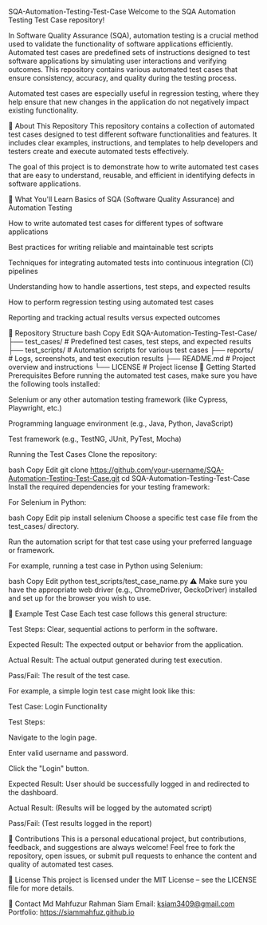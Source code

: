 SQA-Automation-Testing-Test-Case
Welcome to the SQA Automation Testing Test Case repository!

In Software Quality Assurance (SQA), automation testing is a crucial method used to validate the functionality of software applications efficiently. Automated test cases are predefined sets of instructions designed to test software applications by simulating user interactions and verifying outcomes. This repository contains various automated test cases that ensure consistency, accuracy, and quality during the testing process.

Automated test cases are especially useful in regression testing, where they help ensure that new changes in the application do not negatively impact existing functionality.

📌 About This Repository
This repository contains a collection of automated test cases designed to test different software functionalities and features. It includes clear examples, instructions, and templates to help developers and testers create and execute automated tests effectively.

The goal of this project is to demonstrate how to write automated test cases that are easy to understand, reusable, and efficient in identifying defects in software applications.

🧠 What You'll Learn
Basics of SQA (Software Quality Assurance) and Automation Testing

How to write automated test cases for different types of software applications

Best practices for writing reliable and maintainable test scripts

Techniques for integrating automated tests into continuous integration (CI) pipelines

Understanding how to handle assertions, test steps, and expected results

How to perform regression testing using automated test cases

Reporting and tracking actual results versus expected outcomes

📂 Repository Structure
bash
Copy
Edit
SQA-Automation-Testing-Test-Case/
├── test_cases/             # Predefined test cases, test steps, and expected results
├── test_scripts/           # Automation scripts for various test cases
├── reports/                # Logs, screenshots, and test execution results
├── README.md               # Project overview and instructions
└── LICENSE                 # Project license
🚀 Getting Started
Prerequisites
Before running the automated test cases, make sure you have the following tools installed:

Selenium or any other automation testing framework (like Cypress, Playwright, etc.)

Programming language environment (e.g., Java, Python, JavaScript)

Test framework (e.g., TestNG, JUnit, PyTest, Mocha)

Running the Test Cases
Clone the repository:

bash
Copy
Edit
git clone https://github.com/your-username/SQA-Automation-Testing-Test-Case.git
cd SQA-Automation-Testing-Test-Case
Install the required dependencies for your testing framework:

For Selenium in Python:

bash
Copy
Edit
pip install selenium
Choose a specific test case file from the test_cases/ directory.

Run the automation script for that test case using your preferred language or framework.

For example, running a test case in Python using Selenium:

bash
Copy
Edit
python test_scripts/test_case_name.py
⚠️ Make sure you have the appropriate web driver (e.g., ChromeDriver, GeckoDriver) installed and set up for the browser you wish to use.

📄 Example Test Case
Each test case follows this general structure:

Test Steps: Clear, sequential actions to perform in the software.

Expected Result: The expected output or behavior from the application.

Actual Result: The actual output generated during test execution.

Pass/Fail: The result of the test case.

For example, a simple login test case might look like this:

Test Case: Login Functionality

Test Steps:

Navigate to the login page.

Enter valid username and password.

Click the "Login" button.

Expected Result:
User should be successfully logged in and redirected to the dashboard.

Actual Result:
(Results will be logged by the automated script)

Pass/Fail:
(Test results logged in the report)

🙌 Contributions
This is a personal educational project, but contributions, feedback, and suggestions are always welcome! Feel free to fork the repository, open issues, or submit pull requests to enhance the content and quality of automated test cases.

📄 License
This project is licensed under the MIT License – see the LICENSE file for more details.

💬 Contact
Md Mahfuzur Rahman Siam
Email: ksiam3409@gmail.com
Portfolio: https://siammahfuz.github.io
